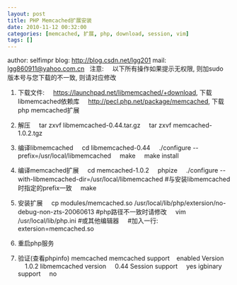 ```yaml
---
layout: post
title: PHP Memcached扩展安装
date: 2010-11-12 00:32:00
categories: [memcached, 扩展, php, download, session, vim]
tags: []
---
```

author: selfimpr
blog: http://blog.csdn.net/lgg201
mail: lgg860911@yahoo.com.cn
 
注意:
    以下所有操作如果提示无权限, 则加sudo
    版本号与您下载的不一致, 则请对应修改
   
1. 下载文件:
    https://launchpad.net/libmemcached/+download, 下载libmemcached依赖库
    http://pecl.php.net/package/memcached, 下载php memcached扩展
2. 解压
    tar zxvf libmemcached-0.44.tar.gz
    tar zxvf memcached-1.0.2.tgz
3. 编译libmemcached
    cd libmemcached-0.44
    ./configure --prefix=/usr/local/libmemcached
    make
    make install
4. 编译memcached扩展
    cd memcached-1.0.2
    phpize
    ./configure --with-libmemcached-dir=/usr/local/libmemcached #与安装libmemcached时指定的prefix一致
    make

5. 安装扩展
    cp modules/memcached.so /usr/local/lib/php/extersion/no-debug-non-zts-20060613 #php路径不一致时请修改
    vim /usr/local/lib/php.ini #或其他编辑器
    #加入一行: extersion=memcached.so
6. 重启php服务
7. 验证(查看phpinfo)
memcached
memcached support    enabled
Version     1.0.2
libmemcached version     0.44
Session support     yes
igbinary support     no
